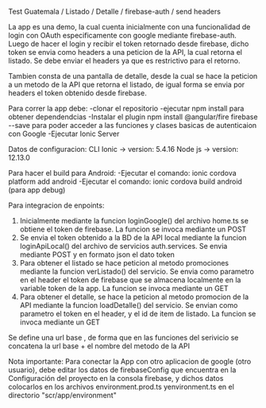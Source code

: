 Test Guatemala / Listado / Detalle / firebase-auth / send headers


La app es una demo, la cual cuenta inicialmente con una funcionalidad de login con OAuth especificamente con google mediante firebase-auth.
Luego de hacer el login y recibir el token retornado desde firebase, dicho token se envia como headers a una peticion de la API,
la cual retorna el listado. Se debe enviar el headers ya que es restrictivo para el retorno. 

Tambien consta de una pantalla de detalle, desde la cual se hace la peticion a un metodo de la API que retorna el listado, de igual forma se envia por headers 
el token obtenido desde firebase.

Para correr la app debe: 
-clonar el repositorio
-ejecutar npm install para obtener dependendcias
-Instalar el plugin npm install @angular/fire firebase --save para poder acceder a las funciones y clases basicas de autenticaion con Google
-Ejecutar Ionic Server

Datos de configuracion:
CLI Ionic -> version: 5.4.16
Node js -> version: 12.13.0

Para hacer el build para Android:
-Ejecutar el comando: ionic cordova platform add android
-Ejecutar el comando: ionic cordova build android
(para app debug)


Para integracion de enpoints:
1) Inicialmente mediante la funcion loginGoogle() del archivo home.ts se obtiene el token de firebase. La funcion se invoca mediante un POST
2) Se envia el token obtenido a la BD de la API local mediante la funcion loginApiLocal() del archivo de servicios auth.services. Se envia mediante POST y en formato json el dato token
3) Para obtener el listado se hace peticion al metodo promociones mediante la funcion verListado() del servicio. Se envia como parametro en el header el token de firebase que se almacena localmente en la variable token de la app.  La funcion se invoca mediante un GET
4) Para obtener el detalle, se hace la peticion al metodo promocion de la API mediante la funcion loadDetalle() del servicio. Se envian como parametro el token en el header, y el id de item de listado. La funcion se invoca mediante un GET

Se define una url base , de forma que en las funciones del serivicio se concatena la url base + el nombre del metodo de la API

Nota importante: Para conectar la App con otro aplicacion de google (otro usuario), debe editar los datos de firebaseConfig que encuentra en la Configuración del proyecto en la consola firebase, y dichos datos colocarlos en los archivos environment.prod.ts yenvironment.ts en el directorio "scr/app/environment"
